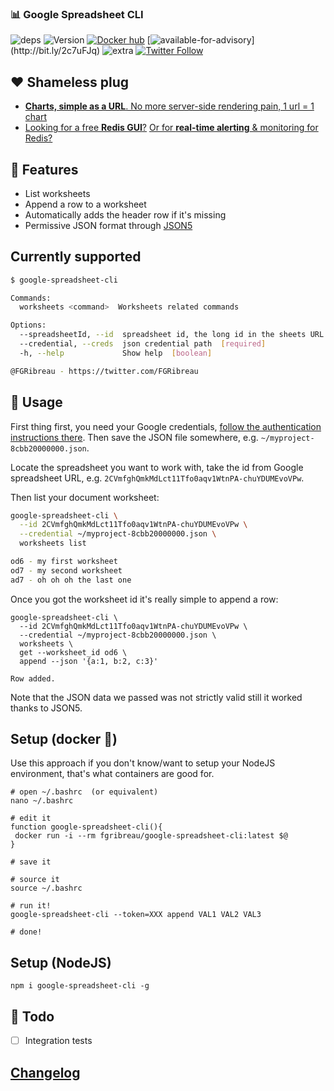 ### 📊 Google Spreadsheet CLI

![deps](https://img.shields.io/david/fgribreau/google-spreadsheet-cli.svg?style=flat) ![Version](https://img.shields.io/npm/v/google-spreadsheet-cli.svg?style=flat) [![Docker hub](https://img.shields.io/docker/pulls/fgribreau/google-spreadsheet-cli.svg)](https://hub.docker.com/r/fgribreau/google-spreadsheet-cli/) [![available-for-advisory](https://img.shields.io/badge/available%20for%20consulting%20advisory-yes-ff69b4.svg?)](http://bit.ly/2c7uFJq) ![extra](https://img.shields.io/badge/actively%20maintained-yes-ff69b4.svg) [![Twitter Follow](https://img.shields.io/twitter/follow/fgribreau.svg?style=flat)](https://twitter.com/FGRibreau)


## ❤️ Shameless plug

- [**Charts, simple as a URL**. No more server-side rendering pain, 1 url = 1 chart](https://image-charts.com)
- [Looking for a free **Redis GUI**?](http://redsmin.com) [Or for **real-time alerting** & monitoring for Redis?](http://redsmin.com)

<!-- <p align="center"><img src="" alt="mixpanel cli" title="mixpanel cli"></p> -->

## 📢 Features

- List worksheets
- Append a row to a worksheet
- Automatically adds the header row if it's missing
- Permissive JSON format through [JSON5](http://json5.org/)


## Currently supported

```bash
$ google-spreadsheet-cli

Commands:
  worksheets <command>  Worksheets related commands

Options:
  --spreadsheetId, --id  spreadsheet id, the long id in the sheets URL  [required]
  --credential, --creds  json credential path  [required]
  -h, --help             Show help  [boolean]

@FGRibreau - https://twitter.com/FGRibreau
```


## 🎩 Usage

First thing first, you need your Google credentials, [follow the authentication instructions there](https://github.com/theoephraim/node-google-spreadsheet#service-account-recommended-method). Then save the JSON file somewhere, e.g. `~/myproject-8cbb20000000.json`.

Locate the spreadsheet you want to work with, take the id from Google spreadsheet URL, e.g. `2CVmfghQmkMdLct11Tfo0aqv1WtnPA-chuYDUMEvoVPw`.

Then list your document worksheet:

```bash
google-spreadsheet-cli \
  --id 2CVmfghQmkMdLct11Tfo0aqv1WtnPA-chuYDUMEvoVPw \
  --credential ~/myproject-8cbb20000000.json \
  worksheets list

od6 - my first worksheet
od7 - my second worksheet
ad7 - oh oh oh the last one
```

Once you got the worksheet id it's really simple to append a row:

```
google-spreadsheet-cli \
  --id 2CVmfghQmkMdLct11Tfo0aqv1WtnPA-chuYDUMEvoVPw \
  --credential ~/myproject-8cbb20000000.json \
  worksheets \
  get --worksheet_id od6 \
  append --json '{a:1, b:2, c:3}'

Row added.
```

Note that the JSON data we passed was not strictly valid still it worked thanks to JSON5.

## Setup (docker 🐳)

Use this approach if you don't know/want to setup your NodeJS environment, that's what containers are good for.

```shell
# open ~/.bashrc  (or equivalent)
nano ~/.bashrc

# edit it
function google-spreadsheet-cli(){
 docker run -i --rm fgribreau/google-spreadsheet-cli:latest $@
}

# save it

# source it
source ~/.bashrc

# run it!
google-spreadsheet-cli --token=XXX append VAL1 VAL2 VAL3

# done!
```

## Setup (NodeJS)

```
npm i google-spreadsheet-cli -g
```


## 🔫 Todo

- [ ] Integration tests


## [Changelog](/CHANGELOG.md)
